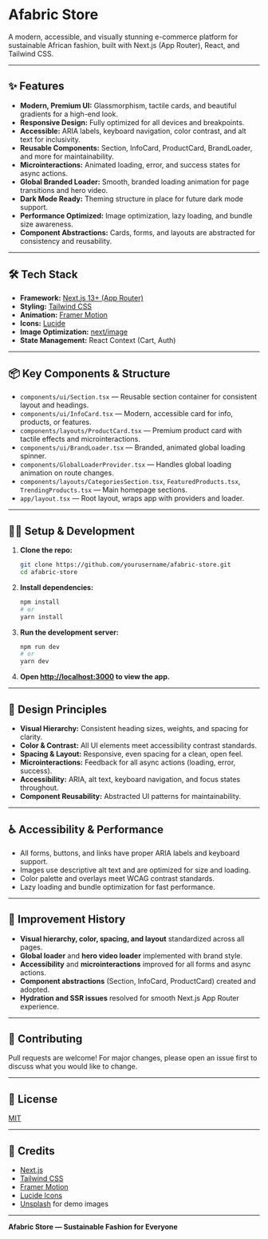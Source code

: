 # Afabric Store

A modern, accessible, and visually stunning e-commerce platform for sustainable African fashion, built with Next.js (App Router), React, and Tailwind CSS.

---

## ✨ Features
- **Modern, Premium UI:** Glassmorphism, tactile cards, and beautiful gradients for a high-end look.
- **Responsive Design:** Fully optimized for all devices and breakpoints.
- **Accessible:** ARIA labels, keyboard navigation, color contrast, and alt text for inclusivity.
- **Reusable Components:** Section, InfoCard, ProductCard, BrandLoader, and more for maintainability.
- **Microinteractions:** Animated loading, error, and success states for async actions.
- **Global Branded Loader:** Smooth, branded loading animation for page transitions and hero video.
- **Dark Mode Ready:** Theming structure in place for future dark mode support.
- **Performance Optimized:** Image optimization, lazy loading, and bundle size awareness.
- **Component Abstractions:** Cards, forms, and layouts are abstracted for consistency and reusability.

---

## 🛠️ Tech Stack
- **Framework:** [Next.js 13+ (App Router)](https://nextjs.org/)
- **Styling:** [Tailwind CSS](https://tailwindcss.com/)
- **Animation:** [Framer Motion](https://www.framer.com/motion/)
- **Icons:** [Lucide](https://lucide.dev/)
- **Image Optimization:** [next/image](https://nextjs.org/docs/pages/api-reference/components/image)
- **State Management:** React Context (Cart, Auth)

---

## 📦 Key Components & Structure
- `components/ui/Section.tsx` — Reusable section container for consistent layout and headings.
- `components/ui/InfoCard.tsx` — Modern, accessible card for info, products, or features.
- `components/layouts/ProductCard.tsx` — Premium product card with tactile effects and microinteractions.
- `components/ui/BrandLoader.tsx` — Branded, animated global loading spinner.
- `components/GlobalLoaderProvider.tsx` — Handles global loading animation on route changes.
- `components/layouts/CategoriesSection.tsx`, `FeaturedProducts.tsx`, `TrendingProducts.tsx` — Main homepage sections.
- `app/layout.tsx` — Root layout, wraps app with providers and loader.

---

## 🧑‍💻 Setup & Development
1. **Clone the repo:**
   ```bash
   git clone https://github.com/yourusername/afabric-store.git
   cd afabric-store
   ```
2. **Install dependencies:**
   ```bash
   npm install
   # or
   yarn install
   ```
3. **Run the development server:**
   ```bash
   npm run dev
   # or
   yarn dev
   ```
4. **Open [http://localhost:3000](http://localhost:3000) to view the app.**

---

## 🎨 Design Principles
- **Visual Hierarchy:** Consistent heading sizes, weights, and spacing for clarity.
- **Color & Contrast:** All UI elements meet accessibility contrast standards.
- **Spacing & Layout:** Responsive, even spacing for a clean, open feel.
- **Microinteractions:** Feedback for all async actions (loading, error, success).
- **Accessibility:** ARIA, alt text, keyboard navigation, and focus states throughout.
- **Component Reusability:** Abstracted UI patterns for maintainability.

---

## ♿ Accessibility & Performance
- All forms, buttons, and links have proper ARIA labels and keyboard support.
- Images use descriptive alt text and are optimized for size and loading.
- Color palette and overlays meet WCAG contrast standards.
- Lazy loading and bundle optimization for fast performance.

---

## 🚀 Improvement History
- **Visual hierarchy, color, spacing, and layout** standardized across all pages.
- **Global loader** and **hero video loader** implemented with brand style.
- **Accessibility** and **microinteractions** improved for all forms and async actions.
- **Component abstractions** (Section, InfoCard, ProductCard) created and adopted.
- **Hydration and SSR issues** resolved for smooth Next.js App Router experience.

---

## 🤝 Contributing
Pull requests are welcome! For major changes, please open an issue first to discuss what you would like to change.

---

## 📄 License
[MIT](LICENSE)

---

## 🙏 Credits
- [Next.js](https://nextjs.org/)
- [Tailwind CSS](https://tailwindcss.com/)
- [Framer Motion](https://www.framer.com/motion/)
- [Lucide Icons](https://lucide.dev/)
- [Unsplash](https://unsplash.com/) for demo images

---

**Afabric Store — Sustainable Fashion for Everyone**